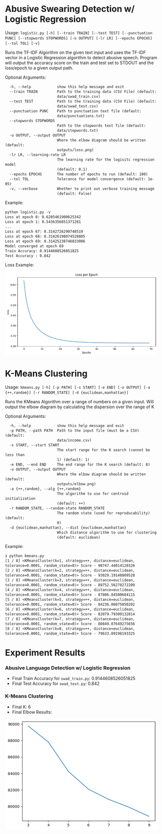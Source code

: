 # Abusive Swearing Detection w/ Logistic Regression
Usage: `logistic.py [-h] [--train TRAIN] [--test TEST] [--punctuation PUNC]
                    [--stopwords STOPWORDS] [-o OUTPUT] [-lr LR]
                    [--epochs EPOCHS] [--tol TOL] [-v]`

Runs the TF-IDF Algorithm on the given text input and uses the TF-IDF vector in a Logistic
Regression algorithm to detect abusive speech. Program will output the accuracy score on the train and test set to STDOUT
and the loss/epoch to a given output path.

Optional Arguments:
```
  -h, --help            show this help message and exit
  --train TRAIN         Path to the training data (CSV File) (default:
                        data/swad_train.csv)
  --test TEST           Path to the training data (CSV File) (default:
                        data/swad_test.csv)
  --punctuation PUNC    Path to punctuation text file (default:
                        data/punctuations.txt)
  --stopwords STOPWORDS
                        Path to the stopwords text file (default:
                        data/stopwords.txt)
  -o OUTPUT, --output OUTPUT
                        Where the elbow diagram should be written (default:
                        outputs/loss.png)
  -lr LR, --learning-rate LR
                        The learning rate for the logisitc regression model
                        (default: 0.1)
  --epochs EPOCHS       The number of epochs to run (default: 100)
  --tol TOL             Tolerance for model convergence (default: 1e-05)
  -v, --verbose         Whether to print out verbose training message
                        (default: False)
```

Example:

```
python logistic.py -v
Loss at epoch 0: 0.6205461900625342
Loss at epoch 1: 0.5436356851371281
...
Loss at epoch 67: 0.3142726290748519
Loss at epoch 68: 0.31426198074528805
Loss at epoch 69: 0.31425238746833006
Model converged at epoch 69
Train Accuracy: 0.9144608526051825
Test Accuracy : 0.842
```

Loss Example: 

![](outputs/loss.png)

# K-Means Clustering

Usage: `kmeans.py [-h] [-p PATH] [-s START] [-e END] [-o OUTPUT] [-a {++,random}] [-r RANDOM_STATE] [-d {euclidean,manhattan}]`

Runs the KMeans Algorithm over a range of numbers on a given input. Will
output the elbow diagram by calculating the dispersion over the range of K

Optional Arguments:

```
  -h, --help            show this help message and exit
  -p PATH, --path PATH  Path to the input file (must be a CSV) (default:
                        data/income.csv)
  -s START, --start START
                        The start range for the K search (cannot be less than
                        1) (default: 1)
  -e END, --end END     The end range for the K search (default: 8)
  -o OUTPUT, --output OUTPUT
                        Where the elbow diagram should be written (default:
                        outputs/elbow.png)
  -a {++,random}, --alg {++,random}
                        The algorithm to use for centroid initialization
                        (default: ++)
  -r RANDOM_STATE, --random-state RANDOM_STATE
                        The random state (used for reproducability) (default:
                        0)
  -d {euclidean,manhattan}, --dist {euclidean,manhattan}
                        Which distance algorithm to use for clustering
                        (default: euclidean)
```

Example:

```
❯ python kmeans.py
[1 / 8] <KMeansCluster(k=1, strategy=++, distance=euclidean, tolerance=0.0001, random_state=0)> Score - 98747.44014120326
[2 / 8] <KMeansCluster(k=2, strategy=++, distance=euclidean, tolerance=0.0001, random_state=0)> Score - 93029.19148009528
[3 / 8] <KMeansCluster(k=3, strategy=++, distance=euclidean, tolerance=0.0001, random_state=0)> Score - 89752.56270272209
[4 / 8] <KMeansCluster(k=4, strategy=++, distance=euclidean, tolerance=0.0001, random_state=0)> Score - 87806.84500684115
[5 / 8] <KMeansCluster(k=5, strategy=++, distance=euclidean, tolerance=0.0001, random_state=0)> Score - 84236.06875850202
[6 / 8] <KMeansCluster(k=6, strategy=++, distance=euclidean, tolerance=0.0001, random_state=0)> Score - 82079.79300132814
[7 / 8] <KMeansCluster(k=7, strategy=++, distance=euclidean, tolerance=0.0001, random_state=0)> Score - 80849.07649275656
[8 / 8] <KMeansCluster(k=8, strategy=++, distance=euclidean, tolerance=0.0001, random_state=0)> Score - 79633.89198193325
```

# Experiment Results

### Abusive Language Detection w/ Logistic Regression

- Final Train Accuracy for `swad_train.py`: 0.9144608526051825
- Final Test Accuracy for `swad_test.py`: 0.842

### K-Means Clustering

- Final K: 6
- Final Elbow Results:

![](outputs/final_elbow.png)
